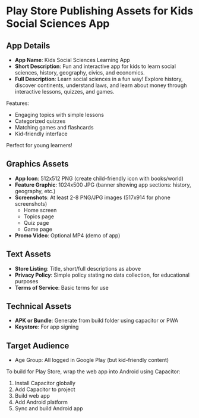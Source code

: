 # Play Store Publishing Assets for Kids Social Sciences App

## App Details
- **App Name**: Kids Social Sciences Learning App
- **Short Description**: Fun and interactive app for kids to learn social sciences, history, geography, civics, and economics.
- **Full Description**:
Learn social sciences in a fun way! Explore history, discover continents, understand laws, and learn about money through interactive lessons, quizzes, and games.

Features:
- Engaging topics with simple lessons
- Categorized quizzes
- Matching games and flashcards
- Kid-friendly interface

Perfect for young learners!

## Graphics Assets
- **App Icon**: 512x512 PNG (create child-friendly icon with books/world)
- **Feature Graphic**: 1024x500 JPG (banner showing app sections: history, geography, etc.)
- **Screenshots**: At least 2-8 PNG/JPG images (517x914 for phone screenshots)
  - Home screen
  - Topics page
  - Quiz page
  - Game page
- **Promo Video**: Optional MP4 (demo of app)

## Text Assets
- **Store Listing**: Title, short/full descriptions as above
- **Privacy Policy**: Simple policy stating no data collection, for educational purposes
- **Terms of Service**: Basic terms for use

## Technical Assets
- **APK or Bundle**: Generate from build folder using capacitor or PWA
- **Keystore**: For app signing

## Target Audience
- Age Group: All logged in Google Play (but kid-friendly content)

To build for Play Store, wrap the web app into Android using Capacitor:
1. Install Capacitor globally
2. Add Capacitor to project
3. Build web app
4. Add Android platform
5. Sync and build Android app
